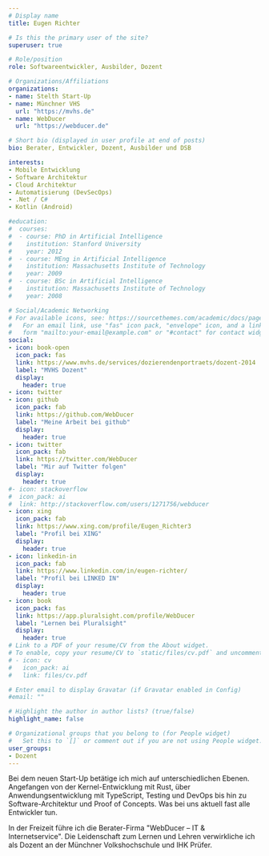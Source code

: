 ```yaml
---
# Display name
title: Eugen Richter

# Is this the primary user of the site?
superuser: true

# Role/position
role: Softwareentwickler, Ausbilder, Dozent

# Organizations/Affiliations
organizations:
- name: Stelth Start-Up
- name: Münchner VHS
  url: "https://mvhs.de"
- name: WebDucer
  url: "https://webducer.de"

# Short bio (displayed in user profile at end of posts)
bio: Berater, Entwickler, Dozent, Ausbilder und DSB

interests:
- Mobile Entwicklung
- Software Architektur
- Cloud Architektur
- Automatisierung (DevSecOps)
- .Net / C#
- Kotlin (Android)

#education:
#  courses:
#  - course: PhD in Artificial Intelligence
#    institution: Stanford University
#    year: 2012
#  - course: MEng in Artificial Intelligence
#    institution: Massachusetts Institute of Technology
#    year: 2009
#  - course: BSc in Artificial Intelligence
#    institution: Massachusetts Institute of Technology
#    year: 2008

# Social/Academic Networking
# For available icons, see: https://sourcethemes.com/academic/docs/page-builder/#icons
#   For an email link, use "fas" icon pack, "envelope" icon, and a link in the
#   form "mailto:your-email@example.com" or "#contact" for contact widget.
social:
- icon: book-open
  icon_pack: fas
  link: https://www.mvhs.de/services/dozierendenportraets/dozent-2014
  label: "MVHS Dozent"
  display:
    header: true
- icon: twitter
- icon: github
  icon_pack: fab
  link: https://github.com/WebDucer
  label: "Meine Arbeit bei github"
  display:
    header: true
- icon: twitter
  icon_pack: fab
  link: https://twitter.com/WebDucer
  label: "Mir auf Twitter folgen"
  display:
    header: true
#- icon: stackoverflow
#  icon_pack: ai
#  link: http://stackoverflow.com/users/1271756/webducer
- icon: xing
  icon_pack: fab
  link: https://www.xing.com/profile/Eugen_Richter3
  label: "Profil bei XING"
  display:
    header: true
- icon: linkedin-in
  icon_pack: fab
  link: https://www.linkedin.com/in/eugen-richter/
  label: "Profil bei LINKED IN"
  display:
    header: true
- icon: book
  icon_pack: fas
  link: https://app.pluralsight.com/profile/WebDucer
  label: "Lernen bei Pluralsight"
  display:
    header: true
# Link to a PDF of your resume/CV from the About widget.
# To enable, copy your resume/CV to `static/files/cv.pdf` and uncomment the lines below.
# - icon: cv
#   icon_pack: ai
#   link: files/cv.pdf

# Enter email to display Gravatar (if Gravatar enabled in Config)
#email: ""

# Highlight the author in author lists? (true/false)
highlight_name: false

# Organizational groups that you belong to (for People widget)
#   Set this to `[]` or comment out if you are not using People widget.
user_groups:
- Dozent
---
```

Bei dem neuen Start-Up betätige ich mich auf unterschiedlichen Ebenen. Angefangen von der Kernel-Entwicklung mit Rust, über Anwendungsentwicklung mit TypeScript, Testing und DevOps bis hin zu Software-Architektur und Proof of Concepts. Was bei uns aktuell fast alle Entwickler tun.

In der Freizeit führe ich die Berater-Firma "WebDucer – IT & Internetservice". Die Leidenschaft zum Lernen und Lehren verwirkliche ich als Dozent an der Münchner Volkshochschule und IHK Prüfer.